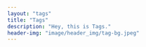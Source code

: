 ```yaml
---
layout: "tags"
title: "Tags"
description: "Hey, this is Tags."
header-img: "image/header_img/tag-bg.jpeg"
---
```

